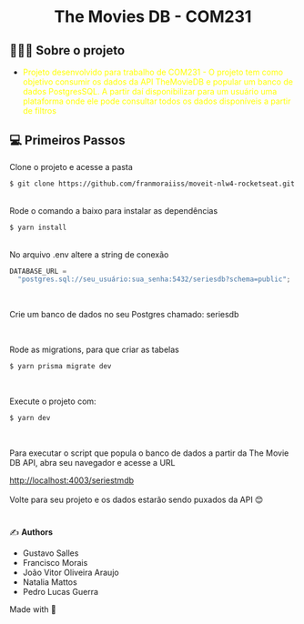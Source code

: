 <h1 align="center">
  The Movies DB - COM231
</h1>

## 👨🏻‍💻 Sobre o projeto

- <p style="color: yellow;">Projeto desenvolvido para trabalho de COM231 - O projeto tem como objetivo consumir os dados da API TheMovieDB e popular um banco de dados PostgresSQL. A partir daí disponibilizar para um usuário uma plataforma onde ele pode consultar todos os dados disponíveis a partir de filtros</p>

## 💻 Primeiros Passos

Clone o projeto e acesse a pasta

```bash
$ git clone https://github.com/franmoraiiss/moveit-nlw4-rocketseat.git
```

<br>
Rode o comando a baixo para instalar as dependências

```bash
$ yarn install
```

<br>
No arquivo .env altere a string de conexão

```js
DATABASE_URL =
  "postgres.sql://seu_usuário:sua_senha:5432/seriesdb?schema=public";
```

<br>

Crie um banco de dados no seu Postgres chamado: seriesdb

<br>

Rode as migrations, para que criar as tabelas

```bash
$ yarn prisma migrate dev
```

<br>

Execute o projeto com:

```bash
$ yarn dev
```

<br>

Para executar o script que popula o banco de dados a partir da The Movie DB API, abra seu navegador e acesse a URL

<a href="http://localhost:4003/seriestmdb" target="_blank"> http://localhost:4003/seriestmdb </a>
<br>
<br>
Volte para seu projeto e os dados estarão sendo puxados da API 😊
<br>

#

✍️ **Authors**

- Gustavo Salles
- Francisco Morais
- João Vitor Oliveira Araujo
- Natalia Mattos
- Pedro Lucas Guerra

Made with 💜

